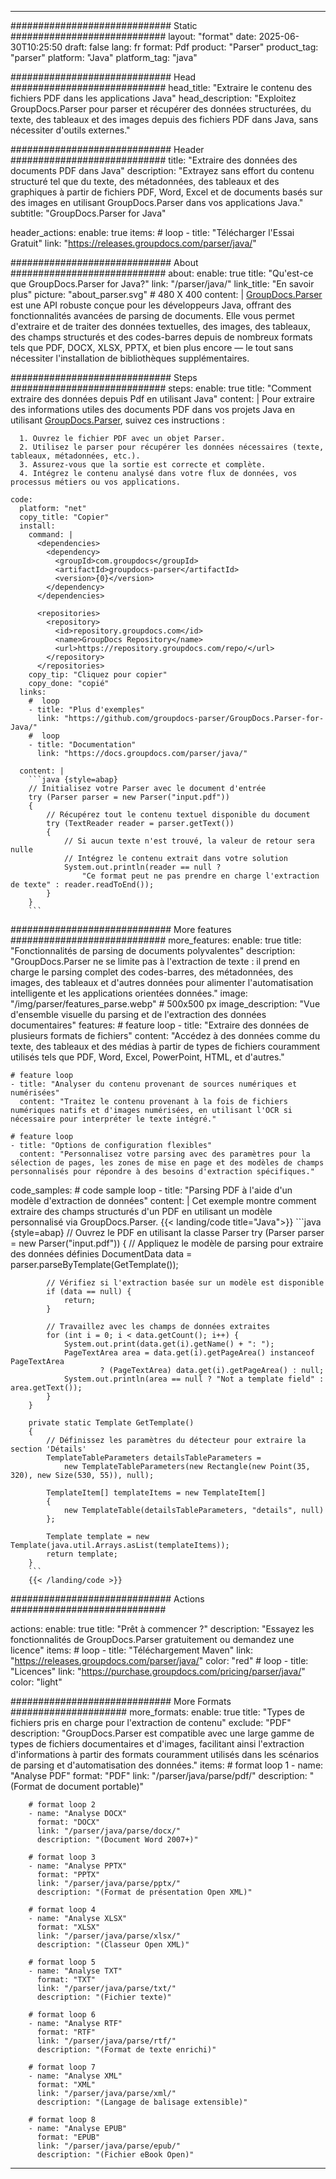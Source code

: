 


---
############################# Static ############################
layout: "format"
date:  2025-06-30T10:25:50
draft: false
lang: fr
format: Pdf
product: "Parser"
product_tag: "parser"
platform: "Java"
platform_tag: "java"

############################# Head ############################
head_title: "Extraire le contenu des fichiers PDF dans les applications Java"
head_description: "Exploitez GroupDocs.Parser pour parser et récupérer des données structurées, du texte, des tableaux et des images depuis des fichiers PDF dans Java, sans nécessiter d'outils externes."

############################# Header ############################
title: "Extraire des données des documents PDF dans Java" 
description: "Extrayez sans effort du contenu structuré tel que du texte, des métadonnées, des tableaux et des graphiques à partir de fichiers PDF, Word, Excel et de documents basés sur des images en utilisant GroupDocs.Parser dans vos applications Java."
subtitle: "GroupDocs.Parser for Java" 

header_actions:
  enable: true
  items:
    #  loop
    - title: "Télécharger l'Essai Gratuit"
      link: "https://releases.groupdocs.com/parser/java/"
      
############################# About ############################
about:
    enable: true
    title: "Qu'est-ce que GroupDocs.Parser for Java?"
    link: "/parser/java/"
    link_title: "En savoir plus"
    picture: "about_parser.svg" # 480 X 400
    content: |
       [GroupDocs.Parser](/parser/java/) est une API robuste conçue pour les développeurs Java, offrant des fonctionnalités avancées de parsing de documents. Elle vous permet d'extraire et de traiter des données textuelles, des images, des tableaux, des champs structurés et des codes-barres depuis de nombreux formats tels que PDF, DOCX, XLSX, PPTX, et bien plus encore — le tout sans nécessiter l'installation de bibliothèques supplémentaires.

############################# Steps ############################
steps:
    enable: true
    title: "Comment extraire des données depuis Pdf en utilisant Java"
    content: |
      Pour extraire des informations utiles des documents PDF dans vos projets Java en utilisant [GroupDocs.Parser](/parser/java/), suivez ces instructions :
      
      1. Ouvrez le fichier PDF avec un objet Parser.
      2. Utilisez le parser pour récupérer les données nécessaires (texte, tableaux, métadonnées, etc.).
      3. Assurez-vous que la sortie est correcte et complète.
      4. Intégrez le contenu analysé dans votre flux de données, vos processus métiers ou vos applications.
   
    code:
      platform: "net"
      copy_title: "Copier"
      install:
        command: |
          <dependencies>
            <dependency>
              <groupId>com.groupdocs</groupId>
              <artifactId>groupdocs-parser</artifactId>
              <version>{0}</version>
            </dependency>
          </dependencies>

          <repositories>
            <repository>
              <id>repository.groupdocs.com</id>
              <name>GroupDocs Repository</name>
              <url>https://repository.groupdocs.com/repo/</url>
            </repository>
          </repositories>
        copy_tip: "Cliquez pour copier"
        copy_done: "copié"
      links:
        #  loop
        - title: "Plus d'exemples"
          link: "https://github.com/groupdocs-parser/GroupDocs.Parser-for-Java/"
        #  loop
        - title: "Documentation"
          link: "https://docs.groupdocs.com/parser/java/"
          
      content: |
        ```java {style=abap}
        // Initialisez votre Parser avec le document d'entrée
        try (Parser parser = new Parser("input.pdf"))
        {
            // Récupérez tout le contenu textuel disponible du document
            try (TextReader reader = parser.getText())
            {
                // Si aucun texte n'est trouvé, la valeur de retour sera nulle
                // Intégrez le contenu extrait dans votre solution
                System.out.println(reader == null ? 
                    "Ce format peut ne pas prendre en charge l'extraction de texte" : reader.readToEnd());
            }
        }
        ```            

############################# More features ############################
more_features:
  enable: true
  title: "Fonctionnalités de parsing de documents polyvalentes"
  description: "GroupDocs.Parser ne se limite pas à l'extraction de texte : il prend en charge le parsing complet des codes-barres, des métadonnées, des images, des tableaux et d'autres données pour alimenter l'automatisation intelligente et les applications orientées données."
  image: "/img/parser/features_parse.webp" # 500x500 px
  image_description: "Vue d'ensemble visuelle du parsing et de l'extraction des données documentaires"
  features:
    # feature loop
    - title: "Extraire des données de plusieurs formats de fichiers"
      content: "Accédez à des données comme du texte, des tableaux et des médias à partir de types de fichiers couramment utilisés tels que PDF, Word, Excel, PowerPoint, HTML, et d'autres."

    # feature loop
    - title: "Analyser du contenu provenant de sources numériques et numérisées"
      content: "Traitez le contenu provenant à la fois de fichiers numériques natifs et d'images numérisées, en utilisant l'OCR si nécessaire pour interpréter le texte intégré."

    # feature loop
    - title: "Options de configuration flexibles"
      content: "Personnalisez votre parsing avec des paramètres pour la sélection de pages, les zones de mise en page et des modèles de champs personnalisés pour répondre à des besoins d'extraction spécifiques."
      
  code_samples:
    # code sample loop
    - title: "Parsing PDF à l'aide d'un modèle d'extraction de données"
      content: |
        Cet exemple montre comment extraire des champs structurés d'un PDF en utilisant un modèle personnalisé via GroupDocs.Parser.
        {{< landing/code title="Java">}}
        ```java {style=abap}
        //  Ouvrez le PDF en utilisant la classe Parser
        try (Parser parser = new Parser("input.pdf"))
        {
            // Appliquez le modèle de parsing pour extraire des données définies
            DocumentData data = parser.parseByTemplate(GetTemplate());

            // Vérifiez si l'extraction basée sur un modèle est disponible
            if (data == null) {
                return;
            }

            // Travaillez avec les champs de données extraites
            for (int i = 0; i < data.getCount(); i++) {
                System.out.print(data.get(i).getName() + ": ");
                PageTextArea area = data.get(i).getPageArea() instanceof PageTextArea
                        ? (PageTextArea) data.get(i).getPageArea() : null;
                System.out.println(area == null ? "Not a template field" : area.getText());
            }
        }

        private static Template GetTemplate()
        {
            // Définissez les paramètres du détecteur pour extraire la section 'Détails'
            TemplateTableParameters detailsTableParameters = 
                new TemplateTableParameters(new Rectangle(new Point(35, 320), new Size(530, 55)), null);

            TemplateItem[] templateItems = new TemplateItem[]
            {
                new TemplateTable(detailsTableParameters, "details", null)
            };

            Template template = new Template(java.util.Arrays.asList(templateItems));
            return template;
        }
        ```
        {{< /landing/code >}}


############################# Actions ############################

actions:
  enable: true
  title: "Prêt à commencer ?"
  description: "Essayez les fonctionnalités de GroupDocs.Parser gratuitement ou demandez une licence"
  items:
    #  loop
    - title: "Téléchargement Maven"
      link: "https://releases.groupdocs.com/parser/java/"
      color: "red"
        #  loop
    - title: "Licences"
      link: "https://purchase.groupdocs.com/pricing/parser/java/"
      color: "light"


############################# More Formats #####################
more_formats:
    enable: true
    title: "Types de fichiers pris en charge pour l'extraction de contenu"
    exclude: "PDF"
    description: "GroupDocs.Parser est compatible avec une large gamme de types de fichiers documentaires et d'images, facilitant ainsi l'extraction d'informations à partir des formats couramment utilisés dans les scénarios de parsing et d'automatisation des données."
    items: 
        # format loop 1
        - name: "Analyse PDF"
          format: "PDF"
          link: "/parser/java/parse/pdf/"
          description: "(Format de document portable)"
          
        # format loop 2
        - name: "Analyse DOCX"
          format: "DOCX"
          link: "/parser/java/parse/docx/"
          description: "(Document Word 2007+)"
          
        # format loop 3
        - name: "Analyse PPTX"
          format: "PPTX"
          link: "/parser/java/parse/pptx/"
          description: "(Format de présentation Open XML)"
          
        # format loop 4
        - name: "Analyse XLSX"
          format: "XLSX"
          link: "/parser/java/parse/xlsx/"
          description: "(Classeur Open XML)"
          
        # format loop 5
        - name: "Analyse TXT"
          format: "TXT"
          link: "/parser/java/parse/txt/"
          description: "(Fichier texte)"
          
        # format loop 6
        - name: "Analyse RTF"
          format: "RTF"
          link: "/parser/java/parse/rtf/"
          description: "(Format de texte enrichi)"
          
        # format loop 7
        - name: "Analyse XML"
          format: "XML"
          link: "/parser/java/parse/xml/"
          description: "(Langage de balisage extensible)"
          
        # format loop 8
        - name: "Analyse EPUB"
          format: "EPUB"
          link: "/parser/java/parse/epub/"
          description: "(Fichier eBook Open)"
         
          

---